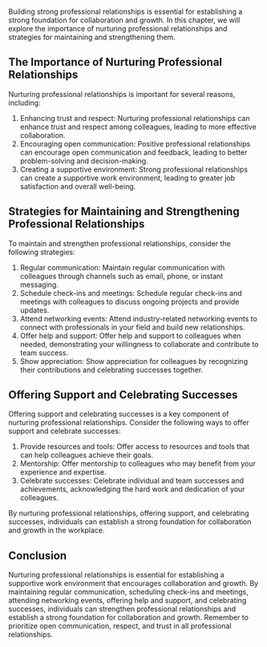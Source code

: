 
Building strong professional relationships is essential for establishing a strong foundation for collaboration and growth. In this chapter, we will explore the importance of nurturing professional relationships and strategies for maintaining and strengthening them.

The Importance of Nurturing Professional Relationships
------------------------------------------------------

Nurturing professional relationships is important for several reasons, including:

1. Enhancing trust and respect: Nurturing professional relationships can enhance trust and respect among colleagues, leading to more effective collaboration.
2. Encouraging open communication: Positive professional relationships can encourage open communication and feedback, leading to better problem-solving and decision-making.
3. Creating a supportive environment: Strong professional relationships can create a supportive work environment, leading to greater job satisfaction and overall well-being.

Strategies for Maintaining and Strengthening Professional Relationships
-----------------------------------------------------------------------

To maintain and strengthen professional relationships, consider the following strategies:

1. Regular communication: Maintain regular communication with colleagues through channels such as email, phone, or instant messaging.
2. Schedule check-ins and meetings: Schedule regular check-ins and meetings with colleagues to discuss ongoing projects and provide updates.
3. Attend networking events: Attend industry-related networking events to connect with professionals in your field and build new relationships.
4. Offer help and support: Offer help and support to colleagues when needed, demonstrating your willingness to collaborate and contribute to team success.
5. Show appreciation: Show appreciation for colleagues by recognizing their contributions and celebrating successes together.

Offering Support and Celebrating Successes
------------------------------------------

Offering support and celebrating successes is a key component of nurturing professional relationships. Consider the following ways to offer support and celebrate successes:

1. Provide resources and tools: Offer access to resources and tools that can help colleagues achieve their goals.
2. Mentorship: Offer mentorship to colleagues who may benefit from your experience and expertise.
3. Celebrate successes: Celebrate individual and team successes and achievements, acknowledging the hard work and dedication of your colleagues.

By nurturing professional relationships, offering support, and celebrating successes, individuals can establish a strong foundation for collaboration and growth in the workplace.

Conclusion
----------

Nurturing professional relationships is essential for establishing a supportive work environment that encourages collaboration and growth. By maintaining regular communication, scheduling check-ins and meetings, attending networking events, offering help and support, and celebrating successes, individuals can strengthen professional relationships and establish a strong foundation for collaboration and growth. Remember to prioritize open communication, respect, and trust in all professional relationships.
